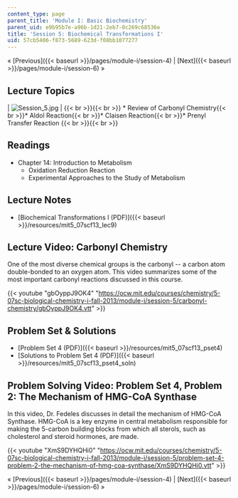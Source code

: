 ```yaml
---
content_type: page
parent_title: 'Module I: Basic Biochemistry'
parent_uid: e9b95b7e-a96b-1d21-2eb7-0c269c68536e
title: 'Session 5: Biochemical Transformations I'
uid: 57cb5406-f873-5689-623d-f08bb1077277
---
```


« [Previous]({{< baseurl >}}/pages/module-i/session-4) | [Next]({{< baseurl >}}/pages/module-i/session-6) »

Lecture Topics
--------------

| ![Session_5.jpg](BASEURL_PLACEHOLDER/resources/session_5) |  {{< br >}}{{< br >}} *   Review of Carbonyl Chemistry{{< br >}}*   Aldol Reaction{{< br >}}*   Claisen Reaction{{< br >}}*   Prenyl Transfer Reaction {{< br >}}{{< br >}}  

Readings
--------

*   Chapter 14: Introduction to Metabolism
    *   Oxidation Reduction Reaction
    *   Experimental Approaches to the Study of Metabolism

Lecture Notes
-------------

*   [Biochemical Transformations I (PDF)]({{< baseurl >}}/resources/mit5_07scf13_lec9)

Lecture Video: Carbonyl Chemistry
---------------------------------

One of the most diverse chemical groups is the carbonyl -- a carbon atom double-bonded to an oxygen atom. This video summarizes some of the most important carbonyl reactions discussed in this course.

{{< youtube "gbOyppJ9OK4" "https://ocw.mit.edu/courses/chemistry/5-07sc-biological-chemistry-i-fall-2013/module-i/session-5/carbonyl-chemistry/gbOyppJ9OK4.vtt" >}}

Problem Set & Solutions
-----------------------

*   [Problem Set 4 (PDF)]({{< baseurl >}}/resources/mit5_07scf13_pset4)
*   [Solutions to Problem Set 4 (PDF)]({{< baseurl >}}/resources/mit5_07scf13_pset4_soln)

Problem Solving Video: Problem Set 4, Problem 2: The Mechanism of HMG-CoA Synthase
----------------------------------------------------------------------------------

In this video, Dr. Fedeles discusses in detail the mechanism of HMG-CoA Synthase. HMG-CoA is a key enzyme in central metabolism responsible for making the 5-carbon building blocks from which all sterols, such as cholesterol and steroid hormones, are made.

{{< youtube "XmS9DYHQHi0" "https://ocw.mit.edu/courses/chemistry/5-07sc-biological-chemistry-i-fall-2013/module-i/session-5/problem-set-4-problem-2-the-mechanism-of-hmg-coa-synthase/XmS9DYHQHi0.vtt" >}}

« [Previous]({{< baseurl >}}/pages/module-i/session-4) | [Next]({{< baseurl >}}/pages/module-i/session-6) »